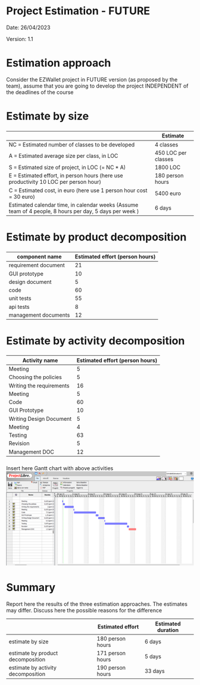 # Project Estimation - FUTURE
Date: 26/04/2023

Version: 1.1

# Estimation approach
Consider the EZWallet  project in FUTURE version (as proposed by the team), assume that you are going to develop the project INDEPENDENT of the deadlines of the course
# Estimate by size
### 
|             | Estimate                        |             
| ----------- | ------------------------------- |  
| NC =  Estimated number of classes to be developed   |  4 classes                  |             
|  A = Estimated average size per class, in LOC       |   450 LOC per classes                     | 
| S = Estimated size of project, in LOC (= NC * A) | 1800 LOC |  
| E = Estimated effort, in person hours (here use productivity 10 LOC per person hour)  |                    180 person hours                   |  
| C = Estimated cost, in euro (here use 1 person hour cost = 30 euro) | 5400 euro | 
| Estimated calendar time, in calendar weeks (Assume team of 4 people, 8 hours per day, 5 days per week ) |       6 days          |               

# Estimate by product decomposition
### 
|         component name    | Estimated effort (person hours)   |             
| ----------- | ------------------------------- | 
|requirement document    | 21 |
| GUI prototype | 10 |
|design document | 5 |
|code | 60 |
| unit tests | 55 |
| api tests | 8 |
| management documents  | 12 |



# Estimate by activity decomposition
### 
|         Activity name    | Estimated effort (person hours)   |             
| ----------- | ------------------------------- | 
| Meeting | 5 |
| Choosing the policies | 5 |
| Writing the requirements | 16 |
| Meeting | 5 |
| Code | 60 |
| GUI Prototype | 10 |
| Writing Design Document | 5 |
| Meeting | 4 |
| Testing | 63 |
| Revision | 5 |
| Management DOC | 12 |
###
Insert here Gantt chart with above activities
![image.png](./imagesV2/EstimationV2.png)
# Summary

Report here the results of the three estimation approaches. The  estimates may differ. Discuss here the possible reasons for the difference

|             | Estimated effort                        |   Estimated duration |          
| ----------- | ------------------------------- | ---------------|
| estimate by size | 180 person hours | 6 days |
| estimate by product decomposition | 171 person hours | 5 days |
| estimate by activity decomposition | 190 person hours | 33 days |





